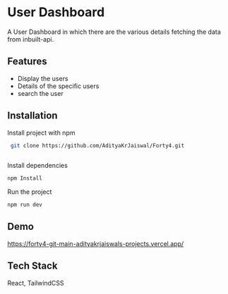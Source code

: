 
# User Dashboard

A User Dashboard in which there are the various details fetching the data from inbuilt-api.


## Features

- Display the users
- Details of the specific users
- search the user



## Installation

Install project with npm

```bash
 git clone https://github.com/AdityaKrJaiswal/Forty4.git
  
```
Install dependencies
```bash
npm Install
```

Run the project
```bash
npm run dev
```
    
## Demo



https://forty4-git-main-adityakrjaiswals-projects.vercel.app/
## Tech Stack

React, TailwindCSS



